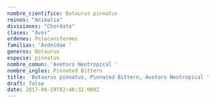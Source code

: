 ```yaml
---
nombre_cientifico: Botaurus pinnatus
reinos: "Animalia"
divisiones: "Chordata"
clases: "Aves"
ordenes: Pelecaniformes
familias: 'Ardeidae '
generos: Botaurus
especie: pinnatus
nombre_comun: 'Avetoro Neotropical '
nombre_ingles: Pinnated Bittern
title: 'Botaurus pinnatus, Pinnated Bittern, Avetoro Neotropical '
draft: false
date: 2017-08-19T02:46:32.000Z
---
```


